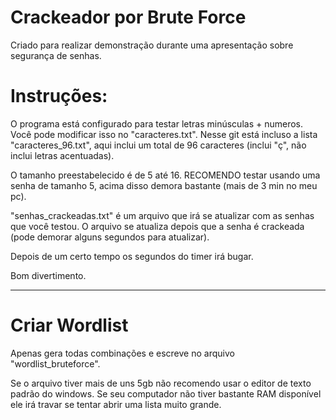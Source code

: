 # Crackeador por Brute Force

Criado para realizar demonstração durante uma apresentação sobre segurança de senhas.

# Instruções:

O programa está configurado para testar letras minúsculas + numeros. Você pode modificar isso no "caracteres.txt". 
Nesse git está incluso a lista "caracteres_96.txt", aqui inclui um total de 96 caracteres (inclui "ç", não inclui letras acentuadas).

O tamanho preestabelecido é de 5 até 16. RECOMENDO testar usando uma senha de tamanho 5, acima disso demora bastante (mais de 3 min no meu pc).

"senhas_crackeadas.txt" é um arquivo que irá se atualizar com as senhas que você testou. O arquivo se atualiza depois que a senha
é crackeada (pode demorar alguns segundos para atualizar).

Depois de um certo tempo os segundos do timer irá bugar.

Bom divertimento.


____________________________

# Criar Wordlist

Apenas gera todas combinações e escreve no arquivo "wordlist_bruteforce".

Se o arquivo tiver mais de uns 5gb não recomendo usar o editor de texto padrão do windows.
Se seu computador não tiver bastante RAM disponível ele irá travar se tentar abrir uma lista muito grande.

